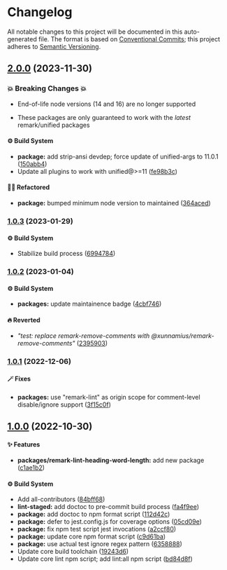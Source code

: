 # Changelog

All notable changes to this project will be documented in this auto-generated
file. The format is based on [Conventional Commits][1]; this project adheres to
[Semantic Versioning][2].

## [2.0.0][3] (2023-11-30)

### 💥 Breaking Changes 💥

- End-of-life node versions (14 and 16) are no longer supported

- These packages are only guaranteed to work with the _latest_ remark/unified
  packages

#### ⚙️ Build System

- **package:** add strip-ansi devdep; force update of unified-args to 11.0.1
  ([150abb4][4])
- Update all plugins to work with unified@>=11 ([fe98b3c][5])

#### 🧙🏿 Refactored

- **package:** bumped minimum node version to maintained ([364aced][6])

### [1.0.3][7] (2023-01-29)

#### ⚙️ Build System

- Stabilize build process ([6994784][8])

### [1.0.2][9] (2023-01-04)

#### ⚙️ Build System

- **packages:** update maintainence badge ([4cbf746][10])

#### 🔥 Reverted

- _"test: replace remark-remove-comments with
  @xunnamius/remark-remove-comments"_ ([2395903][11])

### [1.0.1][12] (2022-12-06)

#### 🪄 Fixes

- **packages:** use "remark-lint" as origin scope for comment-level
  disable/ignore support ([3f15c0f][13])

## [1.0.0][14] (2022-10-30)

#### ✨ Features

- **packages/remark-lint-heading-word-length:** add new package ([c1ae1b2][15])

#### ⚙️ Build System

- Add all-contributors ([84bff68][16])
- **lint-staged:** add doctoc to pre-commit build process ([fa4f9ee][17])
- **package:** add doctoc to npm format script ([112d42c][18])
- **package:** defer to jest.config.js for coverage options ([05cd09e][19])
- **package:** fix npm test script jest invocations ([a2ccf80][20])
- **package:** update core npm format script ([c9d61ba][21])
- **package:** use actual test ignore regex pattern ([6358888][22])
- Update core build toolchain ([19243d6][23])
- Update core lint npm script; add lint:all npm script ([bd84d8f][24])

[1]: https://conventionalcommits.org
[2]: https://semver.org
[3]:
  https://github.com/Xunnamius/unified-utils/compare/remark-lint-heading-word-length@1.0.3...remark-lint-heading-word-length@2.0.0
[4]:
  https://github.com/Xunnamius/unified-utils/commit/150abb424fd30e84336ddf8b1f443d75a04c30a1
[5]:
  https://github.com/Xunnamius/unified-utils/commit/fe98b3c7f06f4356bed713d2edb7d6f7f749617b
[6]:
  https://github.com/Xunnamius/unified-utils/commit/364aced3f0c8d4e56df8cde24419d13f568cb68f
[7]:
  https://github.com/Xunnamius/unified-utils/compare/remark-lint-heading-word-length@1.0.2...remark-lint-heading-word-length@1.0.3
[8]:
  https://github.com/Xunnamius/unified-utils/commit/69947844f42e618f336aeeb9af1d6c9f4ee1e82b
[9]:
  https://github.com/Xunnamius/unified-utils/compare/remark-lint-heading-word-length@1.0.1...remark-lint-heading-word-length@1.0.2
[10]:
  https://github.com/Xunnamius/unified-utils/commit/4cbf746b78c3bb369c3b27228ec582c3a3e47c54
[11]:
  https://github.com/Xunnamius/unified-utils/commit/23959035752e76f19ec4440cd762b4594fdb93bf
[12]:
  https://github.com/Xunnamius/unified-utils/compare/remark-lint-heading-word-length@1.0.0...remark-lint-heading-word-length@1.0.1
[13]:
  https://github.com/Xunnamius/unified-utils/commit/3f15c0fb647157848e323f66cd56eaf74e590141
[14]:
  https://github.com/Xunnamius/unified-utils/compare/05cd09e0cf13f18fa56f6156516bcf546b1238e6...remark-lint-heading-word-length@1.0.0
[15]:
  https://github.com/Xunnamius/unified-utils/commit/c1ae1b281111232a8017f02b8aac2a1f99a4a159
[16]:
  https://github.com/Xunnamius/unified-utils/commit/84bff68339c7a742c104c0f2545fe62b28c8b473
[17]:
  https://github.com/Xunnamius/unified-utils/commit/fa4f9ee3f9cd922875cf077f6d8b74105f0ba55e
[18]:
  https://github.com/Xunnamius/unified-utils/commit/112d42c6999f758ff618f4e116eb7cf38c09f77c
[19]:
  https://github.com/Xunnamius/unified-utils/commit/05cd09e0cf13f18fa56f6156516bcf546b1238e6
[20]:
  https://github.com/Xunnamius/unified-utils/commit/a2ccf801276c84e54d3fc1afaad574f78408d86f
[21]:
  https://github.com/Xunnamius/unified-utils/commit/c9d61bacbd52bc76b05abd3426474bf0176c3cd9
[22]:
  https://github.com/Xunnamius/unified-utils/commit/63588887a7377f3ee7488b19c87f1f2bf1faa811
[23]:
  https://github.com/Xunnamius/unified-utils/commit/19243d623ba14cfd629c5e4632e6a75de508592b
[24]:
  https://github.com/Xunnamius/unified-utils/commit/bd84d8fc1fb5c4d1828a16a47214a6730f34899a
